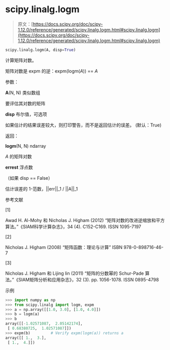 # scipy.linalg.logm

> 原文：[https://docs.scipy.org/doc/scipy-1.12.0/reference/generated/scipy.linalg.logm.html#scipy.linalg.logm](https://docs.scipy.org/doc/scipy-1.12.0/reference/generated/scipy.linalg.logm.html#scipy.linalg.logm)

```py
scipy.linalg.logm(A, disp=True)
```

计算矩阵对数。

矩阵对数是 expm 的逆：expm(logm(*A*)) == *A*

参数：

**A**(N, N) 类似数组

要评估其对数的矩阵

**disp** 布尔值，可选项

如果估计的结果误差较大，则打印警告，而不是返回估计的误差。 (默认：True)

返回：

**logm**(N, N) ndarray

*A* 的矩阵对数

**errest** 浮点数

（如果 disp == False）

估计误差的 1-范数，||err||_1 / ||A||_1

参考文献

[1]

Awad H. Al-Mohy 和 Nicholas J. Higham (2012) “矩阵对数的改进逆缩放和平方算法。”《SIAM科学计算杂志》，34 (4). C152-C169. ISSN 1095-7197

[2]

Nicholas J. Higham (2008) “矩阵函数：理论与计算” ISBN 978-0-898716-46-7

[3]

Nicholas J. Higham 和 Lijing lin (2011) “矩阵的分数幂的 Schur-Pade 算法。”《SIAM矩阵分析和应用杂志》，32 (3). pp. 1056-1078. ISSN 0895-4798

示例

```py
>>> import numpy as np
>>> from scipy.linalg import logm, expm
>>> a = np.array([[1.0, 3.0], [1.0, 4.0]])
>>> b = logm(a)
>>> b
array([[-1.02571087,  2.05142174],
 [ 0.68380725,  1.02571087]])
>>> expm(b)         # Verify expm(logm(a)) returns a
array([[ 1.,  3.],
 [ 1.,  4.]]) 
```

